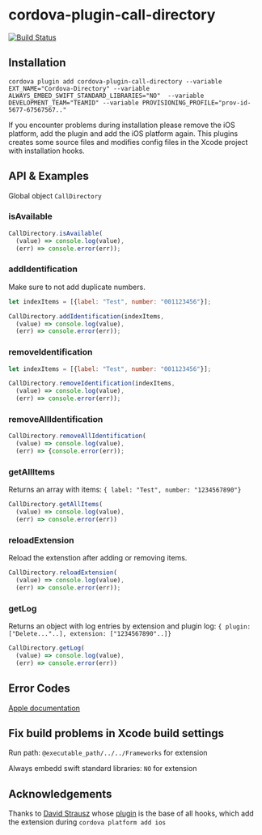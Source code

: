 # cordova-plugin-call-directory

[![Build Status](https://travis-ci.org/GEDYSIntraWare/cordova-plugin-call-directory.svg?branch=master)](https://travis-ci.org/GEDYSIntraWare/cordova-plugin-call-directory)

## Installation

`cordova plugin add cordova-plugin-call-directory --variable EXT_NAME="Cordova-Directory" --variable ALWAYS_EMBED_SWIFT_STANDARD_LIBRARIES="NO"  --variable DEVELOPMENT_TEAM="TEAMID" --variable PROVISIONING_PROFILE="prov-id-5677-67567567.."`

If you encounter problems during installation please remove the iOS platform, add the plugin and add the iOS platform again. This plugins creates some source files and modifies config files in the Xcode project with installation hooks.

## API & Examples

Global object `CallDirectory`

### isAvailable

```javascript
CallDirectory.isAvailable(
  (value) => console.log(value),
  (err) => console.error(err));
```

### addIdentification
Make sure to not add duplicate numbers.

```javascript
let indexItems = [{label: "Test", number: "001123456"}];

CallDirectory.addIdentification(indexItems, 
  (value) => console.log(value),
  (err) => console.error(err));
```

### removeIdentification

```javascript
let indexItems = [{label: "Test", number: "001123456"}];

CallDirectory.removeIdentification(indexItems,
  (value) => console.log(value),
  (err) => console.error(err));
```

### removeAllIdentification

```javascript
CallDirectory.removeAllIdentification(
  (value) => console.log(value),
  (err) => {console.error(err));
```

### getAllItems

Returns an array with items: `{ label: "Test", number: "1234567890"}`

```javascript
CallDirectory.getAllItems(
  (value) => console.log(value),
  (err) => console.error(err))
```

### reloadExtension

Reload the extenstion after adding or removing items.

```javascript
CallDirectory.reloadExtension(
  (value) => console.log(value),
  (err) => console.error(err));
```

### getLog

Returns an object with log entries by extension and plugin log: `{ plugin: ["Delete..."..], extension: ["1234567890"..]}`

```javascript
CallDirectory.getLog(
  (value) => console.log(value),
  (err) => console.error(err))
```

## Error Codes
[Apple documentation](https://developer.apple.com/documentation/callkit/cxerrorcodecalldirectorymanagererror.code)

## Fix build problems in Xcode build settings

Run path: `@executable_path/../../Frameworks` for extension

Always embedd swift standard libraries: ``NO`` for extension

## Acknowledgements
Thanks to [David Strausz](https://github.com/DavidStrausz) whose [plugin](https://github.com/DavidStrausz/cordova-plugin-today-widget) is the base of all hooks, which add the extension during `cordova platform add ios`
